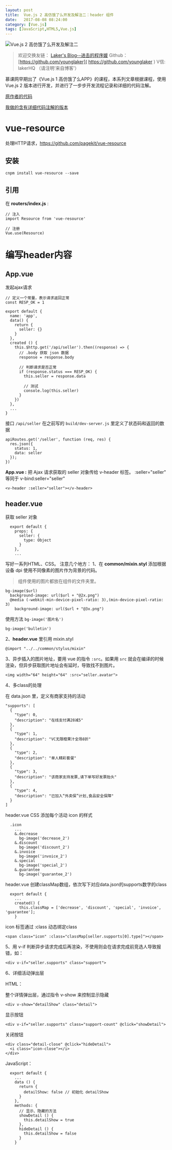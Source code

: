 ```yaml
---
layout: post
title:  Vue.js 2 高仿饿了么开发及解注二：header 组件
date:   2017-08-08 08:24:00
category: [Vue.js]
tags: [JavaScript,HTML5,Vue.js]
---
```


![Vue.js 2 高仿饿了么开发及解注二][1]

<!--more-->

> 欢迎交换友链： [Laker's Blog--进击的程序媛]( http://laker.me/blog )
> Github：[https://github.com/younglaker]( https://github.com/younglaker )
> V信: lakerHQ （请注明‘来自博客’）

慕课网早期出了《Vue.js 1 高仿饿了么APP》的课程，本系列文章根据课程，使用 Vue.js 2 版本进行开发，并进行了一步步开发流程记录和详细的代码注解。

[原作者的代码][2]

[我做的含有详细代码注解的版本][3]



# vue-resource

处理HTTP请求，https://github.com/pagekit/vue-resource

## 安装

    cnpm install vue-resource --save

## 引用

在 **routers/index.js** :

```
// 注入
import Resource from 'vue-resource'

// 注册
Vue.use(Resource)
```

# 编写header内容
## App.vue
发起ajax请求
```
// 定义一个常量，表示请求返回正常
const RESP_OK = 1

export default {
  name: 'app',
  data() {
    return {
      seller: {}
    }
  },
  created () {
    this.$http.get('/api/seller').then((response) => {
      // .body 获取 json 数据
      response = response.body

      // 判断请求是否正常
      if (response.status === RESP_OK) {
        this.seller = response.data

        // 测试
        console.log(this.seller)
      }
    })
  },
  ...
}
```

接口 `/api/seller` 在之前写的 `build/dev-server.js` 里定义了状态码和返回的数据

```
apiRoutes.get('/seller', function (req, res) {
  res.json({
    status: 1,
    data: seller
  });
})
```
**App.vue :**
把 Ajax 请求获取的 seller 对象传给 v-header 标签。
:seller="seller" 等同于 v-bind:seller="seller"
```
<v-header :seller="seller"></v-header>
```
##  header.vue

获取 seller 对象
```
  export default {
    props: {
      seller: {
        type: Object
      }
    },
    ...
```
写好一系列HTML、CSS。
注意几个地方：
1、在 **common/mixin.styl** 添加根据设备 dpi 使用不同像素的图片作为背景的代码。

> 组件使用的图片都放在组件的文件夹里。

```
bg-image($url)
  background-image: url($url + "@2x.png")
  @media (-webkit-min-device-pixel-ratio: 3),(min-device-pixel-ratio: 3)
    background-image: url($url + "@3x.png")
```

使用方法 `bg-image('图片名')`

```
bg-image('bulletin')
```

2、**header.vue** 里引用 mixin.styl
```
@import "../../common/stylus/mixin"
```

3、异步插入的图片地址，要用 vue 的指令 `:src`。如果用 `src` 就会在编译的时候渲染，但异步获取图片地址会有延时，导致找不到图片。

```
<img width="64" height="64" :src="seller.avatar">
```

4、多class的处理

在 data.json 里，定义有商家支持的活动

```
"supports": [
  {
    "type": 0,
    "description": "在线支付满28减5"
  },
  {
    "type": 1,
    "description": "VC无限橙果汁全场8折"
  },
  {
    "type": 2,
    "description": "单人精彩套餐"
  },
  {
    "type": 3,
    "description": "该商家支持发票,请下单写好发票抬头"
  },
  {
    "type": 4,
    "description": "已加入“外卖保”计划,食品安全保障"
  }
]
```
header.vue  CSS 添加每个活动 icon 的样式
```
  .icon
    ...
    &.decrease
      bg-image('decrease_2')
    &.discount
      bg-image('discount_2')
    &.invoice
      bg-image('invoice_2')
    &.special
      bg-image('special_2')
    &.guarantee
      bg-image('guarantee_2')
```
header.vue 创建classMap数组，依次写下对应data.json的supports数字的class
```
  export default {
    ...
    created() {
      this.classMap = ['decrease', 'discount', 'special', 'invoice', 'guarantee'];
    }
```
icon 标签通过 :class 动态绑定class
```
<span class="icon" :class="classMap[seller.supports[0].type]"></span>
```

5、用 v-if 判断异步请求完成后再渲染，不使用则会在请求完成前竞选人导致报错，如：

```
<div v-if="seller.supports" class="support">
```

6、详细活动弹出层

HTML：

整个详情弹出层，通过指令 v-show 来控制显示隐藏
```
<div v-show="detailShow" class="detail">

```
显示按钮
```
<div v-if="seller.supports" class="support-count" @click="showDetail">
```
关闭按钮
```
<div class="detail-close" @click="hideDetail">
  <i class="icon-close"></i>
</div>
```

JavaScript：

```
  export default {
    ...
    data () {
      return {
        detailShow: false // 初始化 detailShow
      }
    },
    methods: {
      // 显示、隐藏的方法
      showDetail () {
        this.detailShow = true
      },
      hideDetail () {
        this.detailShow = false
      }
    }
```



  [1]: http://77g54f.com1.z0.glb.clouddn.com/bgt-20170620.png?imageView2/1/q/100|watermark/1/image/aHR0cDovLzc3ZzU0Zi5jb20xLnowLmdsYi5jbG91ZGRuLmNvbS9sYWtlcjEucG5n/dissolve/100/gravity/South/dy/10
  [2]: https://github.com/ustbhuangyi/vue-sell
  [3]: https://github.com/younglaker/CometLab/tree/vue-eleme

